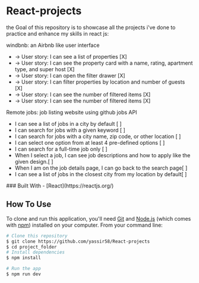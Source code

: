 # React-projects

the Goal of this repository is to showcase all the projects i've done to practice and enhance my skills in react js:


windbnb: an Airbnb like user interface

<ul>
  <li>-> User story: I can see a list of properties [X]</li>
  <li>-> User story: I can see the property card with a name, rating, apartment type, and super host [X]</li>
  <li>-> User story: I can open the filter drawer [X]</li>
  <li>-> User story: I can filter properties by location and number of guests [X]</li>
  <li>-> User story: I can see the number of filtered items [X]</li>
  <li>-> User story: I can see the number of filtered items [X]</li>
 </ul>

Remote jobs: job listing website using github jobs API

<ul>
<li>I can see a list of jobs in a city by default [ ]</li>
<li> I can search for jobs with a given keyword   [ ]</li>
<li>I can search for jobs with a city name, zip code, or other location [ ]</li>
<li>I can select one option from at least 4 pre-defined options [ ]</li>
<li>I can search for a full-time job only [ ]</li>
<li>When I select a job, I can see job descriptions and how to apply like the given design.[ ]</li>
<li>When I am on the job details page, I can go back to the search page[ ]</li>
<li>I can see a list of jobs in the closest city from my location by default[ ]</li>
</ul>
### Built With
- [React](https://reactjs.org/)



## How To Use

To clone and run this application, you'll need [Git](https://git-scm.com) and [Node.js](https://nodejs.org/en/download/) (which comes with [npm](http://npmjs.com)) installed on your computer. From your command line:

```bash
# Clone this repository
$ git clone https://github.com/yassir58/React-projects
$ cd project_folder
# Install dependencies
$ npm install

# Run the app
$ npm run dev
```
